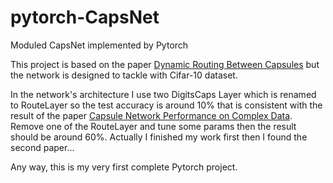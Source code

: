 # pytorch-CapsNet
Moduled CapsNet implemented by Pytorch

This project is based on the paper [Dynamic Routing Between Capsules](https://arxiv.org/pdf/1710.09829.pdf) 
but the network is designed to tackle with Cifar-10 dataset.

In the network's architecture I use two DigitsCaps Layer which is renamed to RouteLayer so the test accuracy is around 10% that is consistent with the result of the paper [Capsule Network Performance on Complex Data](https://arxiv.org/pdf/1712.03480.pdf). Remove one of the RouteLayer and tune some params then the result should be around 60%.
Actually I finished my work first then I found the second paper...

Any way, this is my very first complete Pytorch project.
